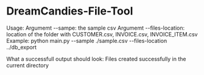 # DreamCandies-File-Tool
Usage:
  Argumemt --sampe: the sample csv
  Argumemt --files-location: location of the folder with CUSTOMER.csv, INVOICE.csv, INVOICE_ITEM.csv
Example: python main.py --sample ./sample.csv --files-location ../db_export

What a successfull output should look:
  Files created successfully in the current directory
